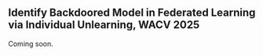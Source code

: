 ## Identify Backdoored Model in Federated Learning via Individual Unlearning, WACV 2025

Coming soon.